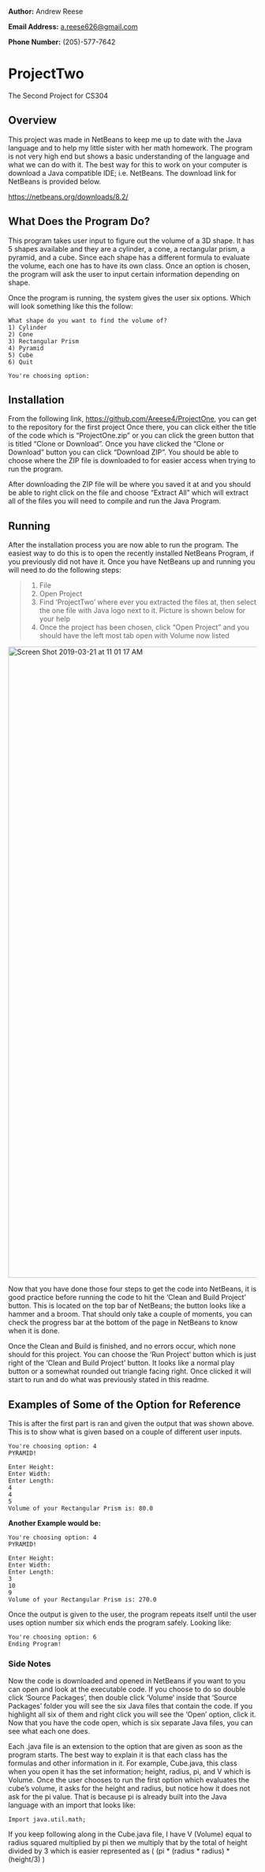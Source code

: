 **Author:**
Andrew Reese

**Email Address:** 
a.reese626@gmail.com

**Phone Number:** 
(205)-577-7642


# ProjectTwo
The Second Project for CS304

## Overview

This project was made in NetBeans to keep me up to date with the Java language and to help my little sister with her math homework. The program is not very high end but shows a basic understanding of the language and what we can do with it. The best way for this to work on your computer is download a Java compatible IDE; i.e. NetBeans. The download link for NetBeans is provided below.

https://netbeans.org/downloads/8.2/

## What Does the Program Do?

This program takes user input to figure out the volume of a 3D shape. It has 5 shapes available and they are a cylinder, a cone, a rectangular prism, a pyramid, and a cube. Since each shape has a different formula to evaluate the volume, each one has to have its own class. Once an option is chosen, the program will ask the user to input certain information depending on shape. 

Once the program is running, the system gives the user six options. Which will look something like this the follow:

```
What shape do you want to find the volume of? 
1) Cylinder 
2) Cone 
3) Rectangular Prism 
4) Pyramid 
5) Cube 
6) Quit 

You're choosing option:
```

## Installation

From the following link, https://github.com/Areese4/ProjectOne, you can get to the repository for the first project Once there, you can click either the title of the code which is “ProjectOne.zip” or you can click the green button that is titled “Clone or Download”. Once you have clicked the “Clone or Download” button you can click “Download ZIP”. You should be able to choose where the ZIP file is downloaded to for easier access when trying to run the program. 

After downloading the ZIP file will be where you saved it at and you should be able to right click on the file and choose “Extract All” which will extract all of the files you will need to compile and run the Java Program.

## Running

After the installation process you are now able to run the program. The easiest way to do this is to open the recently installed NetBeans Program, if you previously did not have it. Once you have NetBeans up and running you will need to do the following steps:

>1.	File
>2.	Open Project
>3.	Find ‘ProjectTwo’ where ever you extracted the files at, then select the one file with Java logo next to it. Picture is shown below for your help
>4.	Once the project has been chosen, click “Open Project” and you should have the left most tab open with Volume now listed

<img width="1280" alt="Screen Shot 2019-03-21 at 11 01 17 AM" src="https://user-images.githubusercontent.com/37488517/54766132-c3153480-4bc8-11e9-9d4c-92e46484318c.png">

Now that you have done those four steps to get the code into NetBeans, it is good practice before running the code to hit the ‘Clean and Build Project’ button. This is located on the top bar of NetBeans; the button looks like a hammer and a broom. That should only take a couple of moments, you can check the progress bar at the bottom of the page in NetBeans to know when it is done.

Once the Clean and Build is finished, and no errors occur, which none should for this project. You can choose the ‘Run Project’ button which is just right of the ‘Clean and Build Project’ button. It looks like a normal play button or a somewhat rounded out triangle facing right. Once clicked it will start to run and do what was previously stated in this readme.

## Examples of Some of the Option for Reference

This is after the first part is ran and given the output that was shown above. This is to show what is given based on a couple of different user inputs.

```
You're choosing option: 4
PYRAMID! 

Enter Height:
Enter Width:
Enter Length:
4
4
5
Volume of your Rectangular Prism is: 80.0
```
**Another Example would be:**

```
You're choosing option: 4
PYRAMID! 

Enter Height:
Enter Width:
Enter Length:
3
10
9
Volume of your Rectangular Prism is: 270.0
```

Once the output is given to the user, the program repeats itself until the user uses option number six which ends the program safely. Looking like:

```
You're choosing option: 6
Ending Program!
```

### Side Notes

Now the code is downloaded and opened in NetBeans if you want to you can open and look at the executable code.  If you choose to do so double click ‘Source Packages’, then double click ‘Volume’ inside that ‘Source Packages’ folder you will see the six Java files that contain the code. If you highlight all six of them and right click you will see the ‘Open’ option, click it. Now that you have the code open, which is six separate Java files, you can see what each one does.

Each .java file is an extension to the option that are given as soon as the program starts. The best way to explain it is that each class has the formulas and other information in it. For example, Cube.java, this class when you open it has the set information; height, radius, pi, and V which is Volume. Once the user chooses to run the first option which evaluates the cube’s volume, it asks for the height and radius, but notice how it does not ask for the pi value. That is because pi is already built into the Java language with an import that looks like:
```
Import java.util.math;
```
If you keep following along in the Cube.java file, I have V (Volume) equal to radius squared multiplied by pi then we multiply that by the total of height divided by 3 which is easier represented as ( (pi * (radius * radius) * (height/3) )
